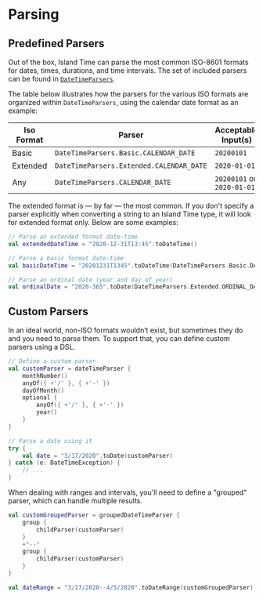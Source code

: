# Parsing

## Predefined Parsers

Out of the box, Island Time can parse the most common ISO-8601 formats for dates, times, durations, and time intervals. The set of included parsers can be found in [`DateTimeParsers`](../api/core/core/io.islandtime.parser/-date-time-parsers/index.md).

The table below illustrates how the parsers for the various ISO formats are organized within `DateTimeParsers`, using the calendar date format as an example:

| Iso Format | Parser | Acceptable Input(s) |
| --- | --- | --- |
| Basic | `DateTimeParsers.Basic.CALENDAR_DATE` | `20200101` |
| Extended | `DateTimeParsers.Extended.CALENDAR_DATE` | `2020-01-01` |
| Any | `DateTimeParsers.CALENDAR_DATE` | `20200101` or `2020-01-01` |

The extended format is &mdash; by far &mdash; the most common. If you don't specify a parser explicitly when converting a string to an Island Time type, it will look for extended format only. Below are some examples:

```kotlin
// Parse an extended format date-time
val extendedDateTime = "2020-12-31T13:45".toDateTime()

// Parse a basic format date-time
val basicDateTime = "20201231T1345".toDateTime(DateTimeParsers.Basic.DATE_TIME)

// Parse an ordinal date (year and day of year)
val ordinalDate = "2020-365".toDate(DateTimeParsers.Extended.ORDINAL_DATE)
```

## Custom Parsers

In an ideal world, non-ISO formats wouldn’t exist, but sometimes they do and you need to parse them. To support that, you can define custom parsers using a DSL.

```kotlin
// Define a custom parser
val customParser = dateTimeParser {
    monthNumber()
    anyOf({ +'/' }, { +'-' })
    dayOfMonth()
    optional {
        anyOf({ +'/' }, { +'-' })
        year()
    }
}

// Parse a date using it
try {
    val date = "3/17/2020".toDate(customParser)
} catch (e: DateTimeException) {
    // ...
}
```

When dealing with ranges and intervals, you'll need to define a "grouped" parser, which can handle multiple results.

```kotlin
val customGroupedParser = groupedDateTimeParser {
    group {
        childParser(customParser)
    }
    +"--"
    group {
        childParser(customParser)
    }
}

val dateRange = "3/17/2020--4/5/2020".toDateRange(customGroupedParser)
```
